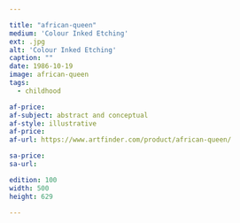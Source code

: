 ```yaml
---

title: "african-queen"
medium: 'Colour Inked Etching'
ext: .jpg
alt: 'Colour Inked Etching'
caption: ""
date: 1986-10-19
image: african-queen
tags:
  - childhood

af-price:
af-subject: abstract and conceptual
af-style: illustrative
af-price:
af-url: https://www.artfinder.com/product/african-queen/

sa-price:
sa-url:

edition: 100
width: 500
height: 629

---
```

